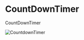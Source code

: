 # CountDownTimer
CountDownTimer




![CountdownTimer](https://github.com/paraspasbola/CountDownTimer/assets/69096712/28e2510f-d0d1-4bbe-92ac-167086a580b8)
